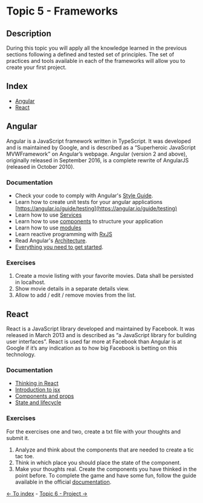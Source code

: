 # Topic 5 - Frameworks

## Description

During this topic you will apply all the knowledge learned in the previous sections following a defined and tested set of principles. The set of practices and tools available in each of the frameworks will allow you to create your first project.

## Index

- [Angular](#angular)
- [React](#react)

## Angular

Angular is a JavaScript framework written in TypeScript. It was developed and is maintained by Google, and is described as a “Superheroic JavaScript MVWFramework” on Angular’s webpage. Angular (version 2 and above), originally released in September 2016, is a complete rewrite of AngularJS (released in October 2010).

### Documentation

- Check your code to comply with Angular's [Style Guide](https://angular.io/guide/styleguide).
- Learn how to create unit tests for your angular applications [https://angular.io/guide/testing](https://angular.io/guide/testing)
- Learn how to use [Services](https://angular.io/guide/architecture-services)
- Learn how to use [components](https://angular.io/guide/architecture-components) to structure your application
- Learn how to use [modules](https://angular.io/guide/architecture-modules)
- Learn reactive programming with [RxJS](https://angular.io/guide/rx-library)
- Read Angular's [Architecture](https://angular.io/guide/architecture).
- [Everything you need to get started](https://malcoded.com/posts/angular-beginners-guide).


### Exercises

1. Create a movie listing with your favorite movies. Data shall be persisted in localhost.
2. Show movie details in a separate details view.
3. Allow to add / edit / remove movies from the list.

## React 

React is a JavaScript library developed and maintained by Facebook. It was released in March 2013 and is described as “a JavaScript library for building user interfaces”. React is used far more at Facebook than Angular is at Google if it’s any indication as to how big Facebook is betting on this technology.

### Documentation

- [Thinking in React](https://reactjs.org/docs/thinking-in-react.html)
- [Introduction to jsx](https://reactjs.org/docs/introducing-jsx.html)
- [Components and props](https://reactjs.org/docs/components-and-props.html)
- [State and lifecycle](https://reactjs.org/docs/state-and-lifecycle.html)

### Exercises

For the exercises one and two, create a txt file with your thoughts and submit it.

1. Analyze and think about the components that are needed to create a tic tac toe.
2. Think in which place you should place the state of the component.
3. Make your thoughts real. Create the components you have thinked in the point before.
To complete the game and have some fun, follow the guide available in the official [documentation](https://reactjs.org/tutorial/tutorial.html#completing-the-game).

[<- To index](../README.md#title) - [Topic 6 - Project ->](./topic6.md)
